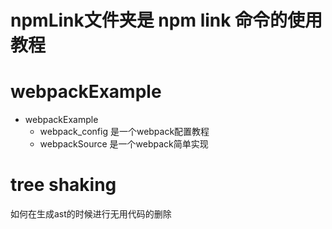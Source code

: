 # npmLink文件夹是 npm link 命令的使用教程

# webpackExample
- webpackExample
    - webpack_config 是一个webpack配置教程
    - webpackSource 是一个webpack简单实现

# tree shaking
如何在生成ast的时候进行无用代码的删除
